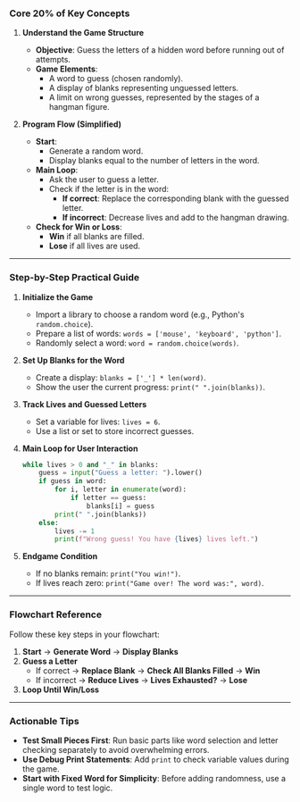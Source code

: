 

### **Core 20% of Key Concepts**
1. **Understand the Game Structure**
   - **Objective**: Guess the letters of a hidden word before running out of attempts.
   - **Game Elements**:  
     - A word to guess (chosen randomly).  
     - A display of blanks representing unguessed letters.  
     - A limit on wrong guesses, represented by the stages of a hangman figure.

2. **Program Flow (Simplified)**
   - **Start**:  
     - Generate a random word.  
     - Display blanks equal to the number of letters in the word.
   - **Main Loop**:  
     - Ask the user to guess a letter.
     - Check if the letter is in the word:
       - **If correct**: Replace the corresponding blank with the guessed letter.
       - **If incorrect**: Decrease lives and add to the hangman drawing.
   - **Check for Win or Loss**:
     - **Win** if all blanks are filled.  
     - **Lose** if all lives are used.

---

### **Step-by-Step Practical Guide**

1. **Initialize the Game**  
   - Import a library to choose a random word (e.g., Python's `random.choice`).  
   - Prepare a list of words: `words = ['mouse', 'keyboard', 'python']`.  
   - Randomly select a word: `word = random.choice(words)`.

2. **Set Up Blanks for the Word**  
   - Create a display: `blanks = ['_'] * len(word)`.  
   - Show the user the current progress: `print(" ".join(blanks))`.

3. **Track Lives and Guessed Letters**  
   - Set a variable for lives: `lives = 6`.  
   - Use a list or set to store incorrect guesses.

4. **Main Loop for User Interaction**  
   ```python
   while lives > 0 and "_" in blanks:
       guess = input("Guess a letter: ").lower()
       if guess in word:
           for i, letter in enumerate(word):
               if letter == guess:
                   blanks[i] = guess
           print(" ".join(blanks))
       else:
           lives -= 1
           print(f"Wrong guess! You have {lives} lives left.")
   ```

5. **Endgame Condition**
   - If no blanks remain: `print("You win!")`.  
   - If lives reach zero: `print("Game over! The word was:", word)`.

---

### **Flowchart Reference**
Follow these key steps in your flowchart:
1. **Start** → **Generate Word** → **Display Blanks**
2. **Guess a Letter**  
   - If correct → **Replace Blank** → **Check All Blanks Filled** → **Win**  
   - If incorrect → **Reduce Lives** → **Lives Exhausted?** → **Lose**
3. **Loop Until Win/Loss**

---

### **Actionable Tips**
- **Test Small Pieces First**: Run basic parts like word selection and letter checking separately to avoid overwhelming errors.  
- **Use Debug Print Statements**: Add `print` to check variable values during the game.  
- **Start with Fixed Word for Simplicity**: Before adding randomness, use a single word to test logic.

